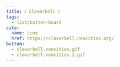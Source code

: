 ```yaml
---
title: ꒰ Cloverbell ꒱
tags:
  - list/button-board
cite:
  name: Lune
  href: https://cloverbell.neocities.org/
button: 
  - cloverbell.neocities.gif
  - cloverbell.neocities.2.gif
---
```

